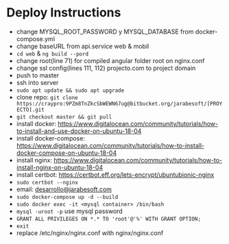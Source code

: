 # Deploy Instructions

- change MYSQL_ROOT_PASSWORD y MYSQL_DATABASE from docker-compose.yml
- change baseURL from api.service web & mobil
- `cd web` & `ng build --pord`
- change root(line 71) for compiled angular folder root on nginx.conf
- change ssl config(lines 111, 112) projecto.com to project domain
- push to master
- ssh into server
- `sudo apt update && sudo apt upgrade`
- clone repo: `git clone https://craypro:9PZm8TnZkcSbWEWN67ug@bitbucket.org/jarabesoft/[PROYECTO].git`
- `git checkout master && git pull`
- install docker: https://www.digitalocean.com/community/tutorials/how-to-install-and-use-docker-on-ubuntu-18-04
- install docker-compose: https://www.digitalocean.com/community/tutorials/how-to-install-docker-compose-on-ubuntu-18-04
- install nginx: https://www.digitalocean.com/community/tutorials/how-to-install-nginx-on-ubuntu-18-04
- install certbot: https://certbot.eff.org/lets-encrypt/ubuntubionic-nginx
- `sudo certbot --nginx`
- email: desarrollo@jarabesoft.com
- `sudo docker-compose up -d --build`
- `sudo docker exec -it <mysql container> /bin/bash`
- `mysql -uroot -p` use mysql password
- `GRANT ALL PRIVILEGES ON *.* TO 'root'@'%' WITH GRANT OPTION;`
- `exit`
- replace /etc/nginx/nginx.conf with nginx/nginx.conf